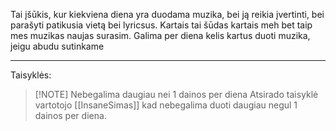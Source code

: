Tai įšūkis, kur kiekviena diena yra duodama muzika, bei ją reikia įvertinti, bei parašyti patikusia vietą bei lyricsus. Kartais tai šūdas kartais meh bet taip mes muzikas naujas surasim.
Galima per diena kelis kartus duoti muzika, jeigu abudu sutinkame

---
Taisyklės:

> [!NOTE] Nebegalima daugiau nei 1 dainos per diena
> Atsirado taisyklė vartotojo [[InsaneSimas]] kad nebegalima duoti daugiau negul 1 dainos per diena.
